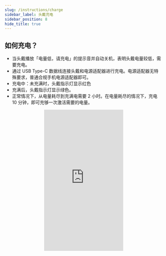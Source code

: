 ```yaml
---
slug: /instructions/charge
sidebar_label: 头戴充电
sidebar_position: 8
hide_title: true
---
```


## 如何充电？

- 当头戴播放「电量低，请充电」的提示音并自动关机，表明头戴电量较低，需要充电。
- 通过 USB Type-C 数据线连接头戴和电源适配器进行充电。电源适配器无特殊要求，普通合规手机电源适配器即可。
- 充电中：未充满时，头戴指示灯显示红色
- 充满后，头戴指示灯显示绿色。
- 正常情况下，从电量耗尽到充满电需要 2 小时。在电量耗尽的情况下，充电 10 分钟，即可充够一次激活需要的电量。
  
<div align="center">
    <iframe
          src="https://resources.xzytdcs.com/miniProgram/Help%20Center/charge.mp4" 
          scrolling="no" 
          border="0" 
          frameborder="no" 
          framespacing="0" 
          allowfullscreen="true"
          width = "253"
          height = "450"> 
    </iframe>
</div>